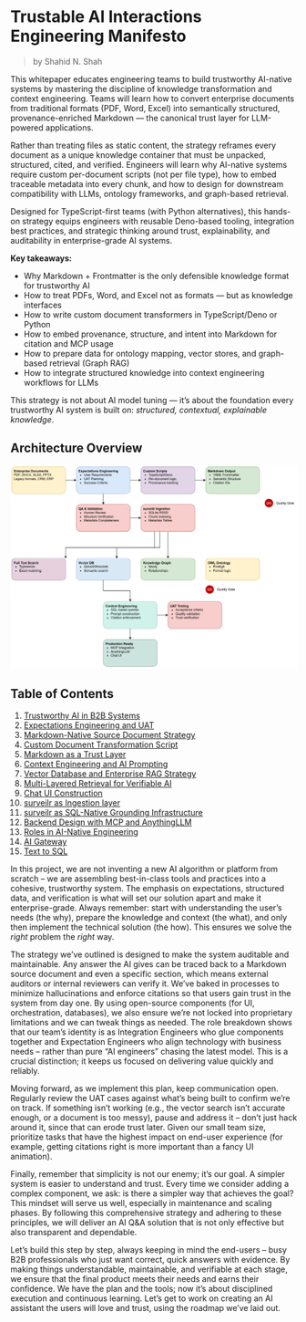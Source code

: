 # Trustable AI Interactions Engineering Manifesto

> by Shahid N. Shah

This whitepaper educates engineering teams to build trustworthy AI-native systems by mastering the discipline of knowledge transformation and context engineering. Teams will learn how to convert enterprise documents from traditional formats (PDF, Word, Excel) into semantically structured, provenance-enriched Markdown — the canonical trust layer for LLM-powered applications.

Rather than treating files as static content, the strategy reframes every document as a unique knowledge container that must be unpacked, structured, cited, and verified. Engineers will learn why AI-native systems require custom per-document scripts (not per file type), how to embed traceable metadata into every chunk, and how to design for downstream compatibility with LLMs, ontology frameworks, and graph-based retrieval.

Designed for TypeScript-first teams (with Python alternatives), this hands-on strategy equips engineers with reusable Deno-based tooling, integration best practices, and strategic thinking around trust, explainability, and auditability in enterprise-grade AI systems.

**Key takeaways:**

* Why Markdown + Frontmatter is the only defensible knowledge format for trustworthy AI
* How to treat PDFs, Word, and Excel not as formats — but as knowledge interfaces
* How to write custom document transformers in TypeScript/Deno or Python
* How to embed provenance, structure, and intent into Markdown for citation and MCP usage
* How to prepare data for ontology mapping, vector stores, and graph-based retrieval (Graph RAG)
* How to integrate structured knowledge into context engineering workflows for LLMs

This strategy is not about AI model tuning — it’s about the foundation every trustworthy AI system is built on: _structured, contextual, explainable knowledge_.

## Architecture Overview

<img src="./architecture-overview.drawio.svg" alt="Trustable AI Interactions Engineering Architecture">

## Table of Contents

1. [Trustworthy AI in B2B Systems](trustworthy-ai-in-b2b-systems.md)
2. [Expectations Engineering and UAT](expectations-engineering-uat.md)
3. [Markdown-Native Source Document Strategy](markdown-native-source-doc-strategy.md)
4. [Custom Document Transformation Script](custom-document-transformation-script.md)
5. [Markdown as a Trust Layer](markdown-as-trust-layer.md)
6. [Context Engineering and AI Prompting](context-engineering-ai-prompting.md)
7. [Vector Database and Enterprise RAG Strategy](vector-db-enterprise-rag-strategy.md)
8. [Multi-Layered Retrieval for Verifiable AI](multi-layered-retrieval-verifiable-ai.md)
9. [Chat UI Construction](chat-ui-construction.md)
10. [surveilr as Ingestion layer](surveilr-as-ingestion-layer.md)
11. [surveilr as SQL-Native Grounding Infrastructure](surveilr-sql-native-grounding.md)
12. [Backend Design with MCP and AnythingLLM](backend-design-mcp-anythingllm.md)
13. [Roles in AI-Native Engineering](roles-ai-native-engineering.md)
14. [AI Gateway](ai-gateway.md)
15. [Text to SQL](text-to-sql.md)

In this project, we are not inventing a new AI algorithm or platform from scratch – we are assembling best-in-class tools and practices into a cohesive, trustworthy system. The emphasis on expectations, structured data, and verification is what will set our solution apart and make it enterprise-grade. Always remember: start with understanding the user’s needs (the why), prepare the knowledge and context (the what), and only then implement the technical solution (the how). This ensures we solve the *right* problem the *right* way.

The strategy we’ve outlined is designed to make the system auditable and maintainable. Any answer the AI gives can be traced back to a Markdown source document and even a specific section, which means external auditors or internal reviewers can verify it. We’ve baked in processes to minimize hallucinations and enforce citations so that users gain trust in the system from day one. By using open-source components (for UI, orchestration, databases), we also ensure we’re not locked into proprietary limitations and we can tweak things as needed. The role breakdown shows that our team’s identity is as Integration Engineers who glue components together and Expectation Engineers who align technology with business needs – rather than pure “AI engineers” chasing the latest model. This is a crucial distinction; it keeps us focused on delivering value quickly and reliably.

Moving forward, as we implement this plan, keep communication open. Regularly review the UAT cases against what’s being built to confirm we’re on track. If something isn’t working (e.g., the vector search isn’t accurate enough, or a document is too messy), pause and address it – don’t just hack around it, since that can erode trust later. Given our small team size, prioritize tasks that have the highest impact on end-user experience (for example, getting citations right is more important than a fancy UI animation).

Finally, remember that simplicity is not our enemy; it’s our goal. A simpler system is easier to understand and trust. Every time we consider adding a complex component, we ask: is there a simpler way that achieves the goal? This mindset will serve us well, especially in maintenance and scaling phases. By following this comprehensive strategy and adhering to these principles, we will deliver an AI Q\&A solution that is not only effective but also transparent and dependable.

Let’s build this step by step, always keeping in mind the end-users – busy B2B professionals who just want correct, quick answers with evidence. By making things understandable, maintainable, and verifiable at each stage, we ensure that the final product meets their needs and earns their confidence. We have the plan and the tools; now it’s about disciplined execution and continuous learning. Let’s get to work on creating an AI assistant the users will love and trust, using the roadmap we’ve laid out.

